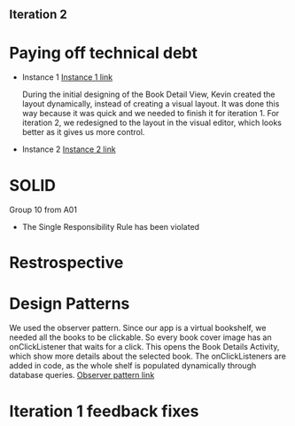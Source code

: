## Iteration 2

# Paying off technical debt
- Instance 1 
    [Instance 1 link](https://code.cs.umanitoba.ca/3350-winter-2021-a03/winter-2021-a03-group-10/-/commit/7b88ac76c7efee55e2a6fcf814fcb7d745c87504)
    
    During the initial designing of the Book Detail View, Kevin created the layout dynamically, instead of creating a visual layout. 
    It was done this way because it was quick and we needed to finish it for iteration 1.
    For iteration 2, we redesigned to the layout in the visual editor, which looks better as it gives us more control.
- Instance 2
    [Instance 2 link](https://code.cs.umanitoba.ca/3350-winter-2021-a03/winter-2021-a03-group-10/-/commit/5b27de18e1731c6d933b148d74fef99551bb03e2#b68cd193f074d0c92aa985ee1dc258134dbadcf6_50_55)
    


# SOLID 
Group 10 from A01
-   The Single Responsibility Rule has been violated 



# Restrospective 




# Design Patterns 

We used the observer pattern. Since our app is a virtual bookshelf, we needed all the books to be clickable. So every book cover image has an onClickListener that waits for a click.
This opens the Book Details Activity, which show more details about the selected book. The onClickListeners are added in code, as the whole shelf is populated dynamically through database queries.
[Observer pattern link](https://code.cs.umanitoba.ca/3350-winter-2021-a03/winter-2021-a03-group-10/-/blob/Daniel/app/src/main/java/com/comp3350_group10/bookstore/business/UI_Handler/TrendingPageFunctions.java#L99)


# Iteration 1 feedback fixes 